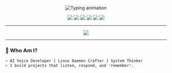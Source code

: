 <!-- README.md -->

<!-- Typing animation -->
<p align="center">
  <img src="https://readme-typing-svg.demolab.com?font=Fira+Code&size=28&pause=1000&color=00FF9C&vCenter=true&width=800&lines=Hi+%F0%9F%91%8B%2C+I'm+Enigjes.;AI+Engineer+%7C+Bcakend+Developer+Tech+%7C+Frontend+Developer.;I+code+with+logic%2C+humor+%26+fire+%F0%9F%94%A5" alt="Typing animation" />
</p>

<!-- Badges -->
<p align="center">
  <img src="https://img.shields.io/github/followers/Enigjes?style=social" />
  <img src="https://komarev.com/ghpvc/?username=Enigjes&label=Profile+Views&color=brightgreen" />
  <img src="https://img.shields.io/badge/Voice%20AI-ElevenLabs-orange?style=for-the-badge&logo=soundcloud&logoColor=white" />
  <img src="https://img.shields.io/badge/Agent%20Builder-Trae%20AI-purple?style=for-the-badge&logo=brainly&logoColor=white" />
  <img src="https://img.shields.io/badge/Backend-Node.js-green?style=for-the-badge&logo=node.js" />
  <img src="https://img.shields.io/badge/System-C%2FC%2B%2B-blue?style=for-the-badge&logo=linux" />
</p>

---

<div align="center">
  <img src="https://github-readme-streak-stats.herokuapp.com?user=Enigjes&theme=dark&hide_border=true" />
</div>

---

### 🚀 Who Am I?

```bash
> AI Voice Developer | Linux Daemon Crafter | System Thinker
> I build projects that listen, respond, and *remember*.
